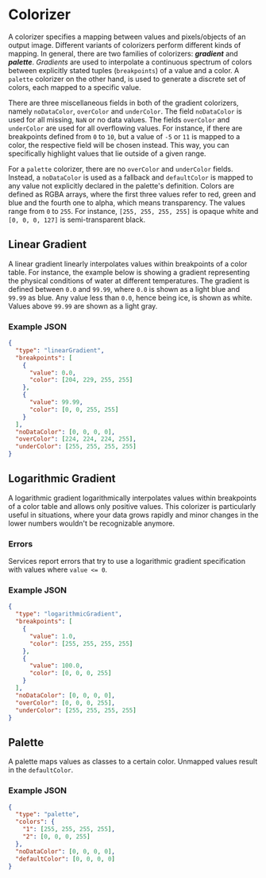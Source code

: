 # Colorizer

A colorizer specifies a mapping between values and pixels/objects of an output image.
Different variants of colorizers perform different kinds of mapping.
In general, there are two families of colorizers: **_gradient_** and **_palette_**.
_Gradients_ are used to interpolate a continuous spectrum of colors between explicitly stated tuples (`breakpoints`) of a value and a color.
A `palette` colorizer on the other hand, is used to generate a discrete set of colors, each mapped to a specific value.

There are three miscellaneous fields in both of the gradient colorizers, namely `noDataColor`, `overColor` and `underColor`.
The field `noDataColor` is used for all missing, `NaN` or no data values.
The fields `overColor` and `underColor` are used for all overflowing values.
For instance, if there are breakpoints defined from `0` to `10`, but a value of `-5` or `11` is mapped to a color, the respective field will be chosen instead.
This way, you can specifically highlight values that lie outside of a given range.

For a `palette` colorizer, there are no `overColor` and `underColor` fields.
Instead, a `noDataColor` is used as a fallback and `defaultColor` is mapped to any value not explicitly declared in the palette's definition.
Colors are defined as RGBA arrays, where the first three values refer to red, green and blue and the fourth one to alpha, which means transparency.
The values range from `0` to `255`.
For instance, `[255, 255, 255, 255]` is opaque white and `[0, 0, 0, 127]` is semi-transparent black.

## Linear Gradient

A linear gradient linearly interpolates values within breakpoints of a color table.
For instance, the example below is showing a gradient representing the physical conditions of water at different temperatures.
The gradient is defined between `0.0` and `99.99`, where `0.0` is shown as a light blue and `99.99` as blue.
Any value less than `0.0`, hence being ice, is shown as white.
Values above `99.99` are shown as a light gray.

### Example JSON

```json
{
  "type": "linearGradient",
  "breakpoints": [
    {
      "value": 0.0,
      "color": [204, 229, 255, 255]
    },
    {
      "value": 99.99,
      "color": [0, 0, 255, 255]
    }
  ],
  "noDataColor": [0, 0, 0, 0],
  "overColor": [224, 224, 224, 255],
  "underColor": [255, 255, 255, 255]
}
```

## Logarithmic Gradient

A logarithmic gradient logarithmically interpolates values within breakpoints of a color table and allows only positive values.
This colorizer is particularly useful in situations,
where your data grows rapidly and minor changes in the lower numbers wouldn't be recognizable anymore.

### Errors

Services report errors that try to use a logarithmic gradient specification with values where `value <= 0`.

### Example JSON

```json
{
  "type": "logarithmicGradient",
  "breakpoints": [
    {
      "value": 1.0,
      "color": [255, 255, 255, 255]
    },
    {
      "value": 100.0,
      "color": [0, 0, 0, 255]
    }
  ],
  "noDataColor": [0, 0, 0, 0],
  "overColor": [0, 0, 0, 255],
  "underColor": [255, 255, 255, 255]
}
```

## Palette

A palette maps values as classes to a certain color.
Unmapped values result in the `defaultColor`.

### Example JSON

```json
{
  "type": "palette",
  "colors": {
    "1": [255, 255, 255, 255],
    "2": [0, 0, 0, 255]
  },
  "noDataColor": [0, 0, 0, 0],
  "defaultColor": [0, 0, 0, 0]
}
```
